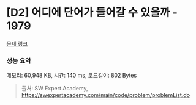 # [D2] 어디에 단어가 들어갈 수 있을까 - 1979 

[문제 링크](https://swexpertacademy.com/main/code/problem/problemDetail.do?contestProbId=AV5PuPq6AaQDFAUq) 

### 성능 요약

메모리: 60,948 KB, 시간: 140 ms, 코드길이: 802 Bytes



> 출처: SW Expert Academy, https://swexpertacademy.com/main/code/problem/problemList.do